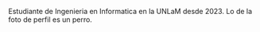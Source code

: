Estudiante de Ingenieria en Informatica en la UNLaM desde 2023.
Lo de la foto de perfil es un perro.
